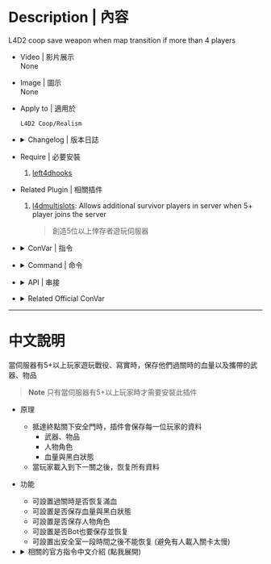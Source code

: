 # Description | 內容
L4D2 coop save weapon when map transition if more than 4 players

* Video | 影片展示
<br/>None

* Image | 圖示
<br/>None

* Apply to | 適用於
	```
	L4D2 Coop/Realism
	```

* <details><summary>Changelog | 版本日誌</summary>

	* v6.0 (2023-6-25)
        * Fixed melee disapear after map transition

	* v5.9 (2022-9-17)
        * [AlliedModder Post](https://forums.alliedmods.net/showpost.php?p=2757629&postcount=113)
        * Remake code
        * Add the last stand two melee
        * Add ConVar and generate cfg
        * Save health
        * Save Character Model
        * Support Bots
        * Support custom melee save
        * Doesn't save if change map in game (ex. vote change new campaign)
        * Compatible with the [[ANY] Cheats](https://forums.alliedmods.net/showthread.php?t=195037)

	* v4.1
        * [Original Post by maks](https://forums.alliedmods.net/showthread.php?t=263860)
</details>

* Require | 必要安裝
	1. [left4dhooks](https://forums.alliedmods.net/showthread.php?t=321696)

* Related Plugin | 相關插件
	1. [l4dmultislots](https://github.com/fbef0102/L4D1_2-Plugins/tree/master/l4dmultislots): Allows additional survivor players in server when 5+ player joins the server
	    > 創造5位以上倖存者遊玩伺服器

* <details><summary>ConVar | 指令</summary>

	* cfg\sourcemod\l4d2_ty_saveweapons.cfg
		```php
        // Do not restore weapons and health to a player after survivors have left start safe area for at least x seconds. (0=Always restore)
        l4d2_ty_saveweapons_game_seconds_block "60"

        // If 1, restore 100 full health when end of chapter.
        l4d2_ty_saveweapons_health "0"

        // If 1, save weapons and health for bots as well.
        l4d2_ty_saveweapons_save_bot "1"

        // If 1, save character model and restore.
        l4d2_ty_saveweapons_save_character "0"

        // If 1, save health and restore. (can save >100 hp)
        l4d2_ty_saveweapons_save_health "1"
		```
</details>

* <details><summary>Command | 命令</summary>

	None
</details>

* <details><summary>API | 串接</summary>

	```c++
    /**
    * @brief Called when restore and give weapons, health to a player
    *
    * @param client    the client who is given to.
    *
    * @noreturn
    */
    forward void L4D2_OnSaveWeaponHxGiveC(int client);
	```
</details>

* <details><summary>Related Official ConVar</summary>

	* Write down the follong cvars in cfg/server.cfg
		```php
		// If 1, survivor bots will be used as placeholders for survivors who are still changing levels
        // If 0, prevent bots from moving, changing weapons, using kits while human survivors are still changing levels
        // Default: 1
		sm_cvar sb_transition 0 
		```
</details>

- - - -
# 中文說明
當伺服器有5+以上玩家遊玩戰役、寫實時，保存他們過關時的血量以及攜帶的武器、物品

> __Note__ 只有當伺服器有5+以上玩家時才需要安裝此插件

* 原理
    * 抵達終點關下安全門時，插件會保存每一位玩家的資料
        * 武器、物品
        * 人物角色
        * 血量與黑白狀態
    * 當玩家載入到下一關之後，恢复所有資料

* 功能
    * 可設置過關時是否恢复滿血
    * 可設置是否保存血量與黑白狀態
    * 可設置是否保存人物角色
    * 可設置是否Bot也要保存並恢复
    * 可設置出安全室一段時間之後不能恢复 (避免有人載入關卡太慢)


* <details><summary>相關的官方指令中文介紹 (點我展開)</summary>

	* 以下指令寫入文件 cfg/server.cfg，可自行調整
		```php
		// 為1時, 過關後玩家的Bot會走動並更換身上的武器與物品
        // 為0時, 過關後玩家的Bot不會走動也不會更換身上的武器與物品 (推薦使用)
        // 預設值: 1
		sm_cvar sb_transition 0
		```
</details>